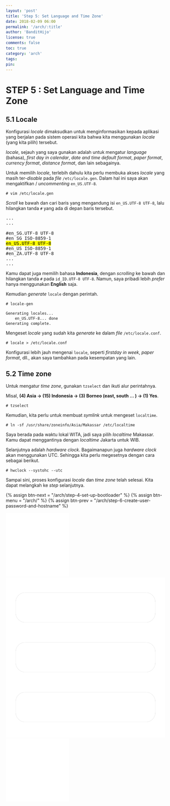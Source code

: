 ```yaml
---
layout: 'post'
title: 'Step 5: Set Language and Time Zone'
date: 2018-02-09 06:00
permalink: '/arch/:title'
author: 'BanditHijo'
license: true
comments: false
toc: true
category: 'arch'
tags:
pin:
---
```



# STEP 5 : Set Language and Time Zone

## 5.1 Locale

Konfigurasi _locale_ dimaksudkan untuk menginformasikan kepada aplikasi yang berjalan pada sistem operasi kita bahwa kita menggunakan _locale_ \(yang kita pilih\) tersebut.

_locale_, sejauh yang saya gunakan adalah untuk mengatur _language_ \(bahasa\), _first day in calendar_, _date and time default format_, _paper format_, _currency format_, _distance format_, dan lain sebagainya.

Untuk memilih _locale_, terlebih dahulu kita perlu membuka akses _locale_ yang masih ter-_disable_ pada _file_ `/etc/locale.gen`. Dalam hal ini saya akan mengaktifkan / _uncommenting_ `en_US.UTF-8`.

```
# vim /etc/locale.gen
```

_Scroll_ ke bawah dan cari baris yang mengandung isi `en_US.UTF-8 UTF-8`, lalu hilangkan tanda `#` yang ada di depan baris tersebut.

<pre>
...
...

#en_SG.UTF-8 UTF-8
#en_SG ISO-8859-1
<mark>en_US.UTF-8 UTF-8</mark>
#en_US ISO-8859-1
#en_ZA.UTF-8 UTF-8
...
...
</pre>

Kamu dapat juga memilih bahasa **Indonesia**, dengan _scrolling_ ke bawah dan hilangkan tanda `#` pada `id_ID.UTF-8 UTF-8`. Namun, saya pribadi lebih _prefer_ hanya menggunakan **English** saja.

Kemudian _generate_ `locale` dengan perintah.

```
# locale-gen
```
```
Generating locales...
    en_US.UTF-8... done
Generating complete.
```

Mengeset _locale_ yang sudah kita _generate_ ke dalam _file_ `/etc/locale.conf`.

```
# locale > /etc/locale.conf
```

Konfigurasi lebih jauh mengenai `locale`, seperti _firstday in week_, _paper format_, dll., akan saya tambahkan pada kesempatan yang lain.

## 5.2 Time zone

Untuk mengatur _time zone_, gunakan `tzselect` dan ikuti alur perintahnya.

Misal, **\(4\) Asia → \(15\) Indonesia → \(3\) Borneo \(east, south … \) → \(1\) Yes**.

```
# tzselect
```

Kemudian, kita perlu untuk membuat _symlink_ untuk mengeset `localtime`.

```
# ln -sf /usr/share/zoneinfo/Asia/Makassar /etc/localtime
```

Saya berada pada waktu lokal WITA, jadi saya pilih _localtime_ Makassar. Kamu dapat menggantinya dengan _localtime_ Jakarta untuk WIB.

Selanjutnya adalah _hardware clock_. Bagaimanapun juga _hardware clock_ akan menggunakan UTC. Sehingga kita perlu megesetnya dengan cara sebagai berikut.

```
# hwclock --systohc --utc
```

Sampai sini, proses konfigurasi _locale_ dan _time zone_ telah selesai. Kita dapat melangkah ke _step_ selanjutnya.



<!-- NEXT PREV BUTTON -->
{% assign btn-next = "/arch/step-4-set-up-bootloader" %}
{% assign btn-menu = "/arch/" %}
{% assign btn-prev = "/arch/step-6-create-user-password-and-hostname" %}
<div class="post-nav">
<a class="btn-blue-l" href="{{ btn-next }}"><img class="btn-img" src="/assets/img/logo/logo_ap.png"></a>
<a class="btn-blue-c" href="{{ btn-menu }}"><img class="btn-img" src="/assets/img/logo/logo_menu.svg"></a>
<a class="btn-blue-r" href="{{ btn-prev }}"><img class="btn-img" src="/assets/img/logo/logo_an.png"></a>
</div>
